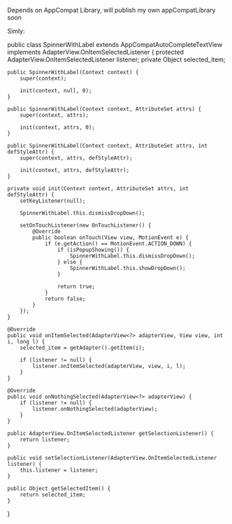 Depends on AppCompat Library, will publish my own appCompatLibrary soon

Simly:

public class SpinnerWithLabel extends AppCompatAutoCompleteTextView implements AdapterView.OnItemSelectedListener {
    protected AdapterView.OnItemSelectedListener listener;
    private Object selected_item;

    public SpinnerWithLabel(Context context) {
        super(context);

        init(context, null, 0);
    }

    public SpinnerWithLabel(Context context, AttributeSet attrs) {
        super(context, attrs);

        init(context, attrs, 0);
    }

    public SpinnerWithLabel(Context context, AttributeSet attrs, int defStyleAttr) {
        super(context, attrs, defStyleAttr);

        init(context, attrs, defStyleAttr);
    }

    private void init(Context context, AttributeSet attrs, int defStyleAttr) {
        setKeyListener(null);

        SpinnerWithLabel.this.dismissDropDown();

        setOnTouchListener(new OnTouchListener() {
            @Override
            public boolean onTouch(View view, MotionEvent e) {
                if (e.getAction() == MotionEvent.ACTION_DOWN) {
                    if (isPopupShowing()) {
                        SpinnerWithLabel.this.dismissDropDown();
                    } else {
                        SpinnerWithLabel.this.showDropDown();
                    }

                    return true;
                }
                return false;
            }
        });
    }

    @Override
    public void onItemSelected(AdapterView<?> adapterView, View view, int i, long l) {
        selected_item = getAdapter().getItem(i);

        if (listener != null) {
            listener.onItemSelected(adapterView, view, i, l);
        }
    }

    @Override
    public void onNothingSelected(AdapterView<?> adapterView) {
        if (listener != null) {
            listener.onNothingSelected(adapterView);
        }
    }

    public AdapterView.OnItemSelectedListener getSelectionListener() {
        return listener;
    }

    public void setSelectionListener(AdapterView.OnItemSelectedListener listener) {
        this.listener = listener;
    }

    public Object getSelectedItem() {
        return selected_item;
    }
}

